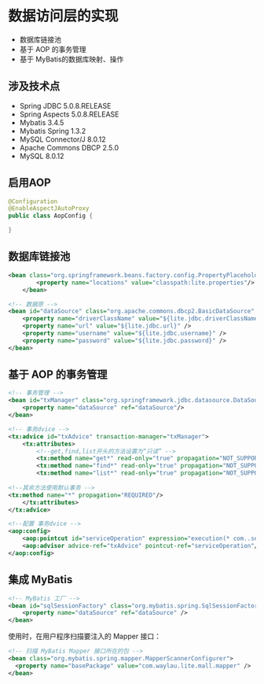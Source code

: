 # 数据访问层的实现


* 数据库链接池
* 基于 AOP 的事务管理
* 基于 MyBatis的数据库映射、操作


## 涉及技术点

* Spring JDBC 5.0.8.RELEASE
* Spring Aspects 5.0.8.RELEASE
* Mybatis 3.4.5
* Mybatis Spring 1.3.2
* MySQL Connector/J 8.0.12
* Apache Commons DBCP 2.5.0
* MySQL 8.0.12

## 启用AOP

```java
@Configuration
@EnableAspectJAutoProxy
public class AopConfig {

}
```

## 数据库链接池


```xml
<bean class="org.springframework.beans.factory.config.PropertyPlaceholderConfigurer">
	    <property name="locations" value="classpath:lite.properties"/>
	</bean>

<!-- 数据原 -->
<bean id="dataSource" class="org.apache.commons.dbcp2.BasicDataSource" destroy-method="close">
    <property name="driverClassName" value="${lite.jdbc.driverClassName}" />
    <property name="url" value="${lite.jdbc.url}" />
    <property name="username" value="${lite.jdbc.username}" />
    <property name="password" value="${lite.jdbc.password}" />
</bean>
```

## 基于 AOP 的事务管理


```xml
<!-- 事务管理 -->
<bean id="txManager" class="org.springframework.jdbc.datasource.DataSourceTransactionManager">
    <property name="dataSource" ref="dataSource"/>
</bean>

<!-- 事务dvice -->
<tx:advice id="txAdvice" transaction-manager="txManager">
    <tx:attributes>
		<!--get,find,list开头的方法设置为“只读” -->
        <tx:method name="get*" read-only="true" propagation="NOT_SUPPORTED" />
        <tx:method name="find*" read-only="true" propagation="NOT_SUPPORTED" />
        <tx:method name="list*" read-only="true" propagation="NOT_SUPPORTED" />
        
<!--其余方法使用默认事务 -->
<tx:method name="*" propagation="REQUIRED"/>
    </tx:attributes>
</tx:advice>

<!--配置 事务dvice -->
<aop:config>
    <aop:pointcut id="serviceOperation" expression="execution(* com..service.*.*(..)) || execution(* org..service.*.*(..))"/>
    <aop:advisor advice-ref="txAdvice" pointcut-ref="serviceOperation"/>
</aop:config>
```

## 集成 MyBatis

```xml
<!-- MyBatis 工厂 -->
<bean id="sqlSessionFactory" class="org.mybatis.spring.SqlSessionFactoryBean">
    <property name="dataSource" ref="dataSource" />
</bean>
```

使用时，在用户程序扫描要注入的 Mapper 接口：


```xml
<!-- 扫描 MyBatis Mapper 接口所在的包 -->
<bean class="org.mybatis.spring.mapper.MapperScannerConfigurer">
  <property name="basePackage" value="com.waylau.lite.mall.mapper" />
</bean>
```

